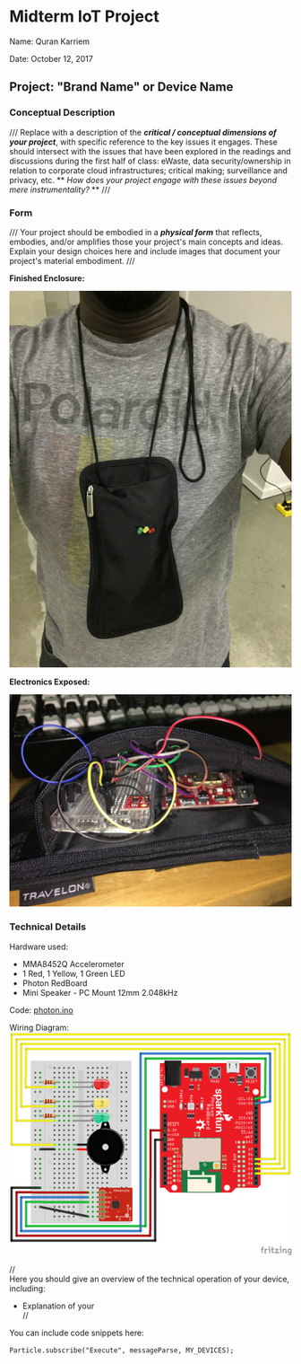 # Midterm IoT Project

Name: Quran Karriem

Date: October 12, 2017

## Project: "Brand Name" or Device Name

### Conceptual Description

/// Replace with a description of the ***critical / conceptual dimensions of your project***, with specific reference to the key issues it engages.  These should intersect with the issues that have been explored in the readings and discussions during the first half of class:  eWaste, data security/ownership in relation to corporate cloud infrastructures; critical making; surveillance and privacy, etc. ** *How does your project engage with these issues beyond mere instrumentality?* ** ///

### Form

/// Your project should be embodied in a ***physical form*** that reflects, embodies, and/or amplifies those your project's main concepts and ideas.
Explain your design choices here and include images that document your project's material embodiment. ///

**Finished Enclosure:**

![Finished Enclosure](finished_enclosure.jpg)

**Electronics Exposed:**

![Enclosure with electronics exposed](exposed_enclosure.jpg)

### Technical Details
Hardware used:
* MMA8452Q Accelerometer
* 1 Red, 1 Yellow, 1 Green LED
* Photon RedBoard
* Mini Speaker - PC Mount 12mm 2.048kHz

Code:
[photon.ino](photon.ino)

Wiring Diagram:
![Wiring Diagram](https://github.com/qmkarriem/physical-computing-midterm/blob/master/WiringDiagram.png)

//   
Here you should give an overview of the technical operation of your device, including:
* Explanation of your  
//

You can include code snippets here:

```
Particle.subscribe("Execute", messageParse, MY_DEVICES);
```
